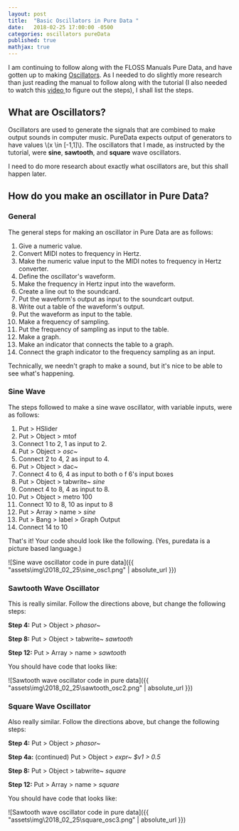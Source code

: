 ```yaml
---
layout: post
title:  "Basic Oscillators in Pure Data "
date:   2018-02-25 17:00:00 -0500
categories: oscillators pureData
published: true
mathjax: true
---
```

I am continuing to follow along with the FLOSS Manuals Pure Data, and have gotten up to making [Oscillators](http://write.flossmanuals.net/pure-data/oscillators/). As I needed to do slightly more research than just reading the manual to follow along with the tutorial (I also needed to watch this [ video ](https://www.youtube.com/watch?v=1VoRDJT9Qxs) to figure out the steps), I shall list the steps.

## What are Oscillators?
Oscillators are used to generate the signals that are combined to make output sounds in computer music. PureData expects output of generators to have values \\(x \in [-1,1]\\).
The oscillators that I made, as instructed by the tutorial, were **sine**, **sawtooth**, and **square** wave oscillators.

I need to do more research about exactly what oscillators are, but this shall happen later.

## How do you make an oscillator in Pure Data?
### General
The general steps for making an oscillator in Pure Data are as follows:

1. Give a numeric value.
2. Convert MIDI notes to frequency in Hertz.
3. Make the numeric value input to the MIDI notes to frequency in Hertz converter.
4. Define the oscillator's waveform.
5. Make the frequency in Hertz input into the waveform.
6. Create a line out to the soundcard.
7. Put the waveform's output as input to the soundcart output.
8. Write out a table of the waveform's output.
9. Put the waveform as input to the table.
10. Make a frequency of sampling.
11. Put the frequency of sampling as input to the table.
12. Make a graph.
13. Make an indicator that connects the table to a graph.
14. Connect the graph indicator to the frequency sampling as an input.

Technically, we needn't graph to make a sound, but it's nice to be able to see what's happening.

### Sine Wave
The steps followed to make a sine wave oscillator, with variable inputs, were as follows:
1. Put > HSlider
2. Put > Object > mtof
3. Connect 1 to 2, 1 as input to 2.
4. Put > Object > *osc~*
5. Connect 2 to 4, 2 as input to 4.
6. Put > Object > dac~
7. Connect 4 to 6, 4 as input to both o f 6's input boxes
8. Put > Object > tabwrite~ *sine*
9. Connect 4 to 8, 4 as input to 8.
10. Put > Object > metro 100
11. Connect 10 to 8, 10 as input to 8
12. Put > Array > name > *sine*
13. Put > Bang > label > Graph Output
14. Connect 14 to 10

That's it! Your code should look like the following. (Yes, puredata is a picture based language.)

![Sine wave oscillator code in pure data]({{ "assets\img\2018_02_25\sine_osc1.png" | absolute_url }})

### Sawtooth Wave Oscillator
This is really similar. Follow the directions above, but change the following steps:

**Step 4:** Put > Object > *phasor~*

**Step 8:** Put > Object > tabwrite~ *sawtooth*

**Step 12:** Put > Array > name > *sawtooth*

You should have code that looks like:

![Sawtooth wave oscillator code in pure data]({{ "assets\img\2018_02_25\sawtooth_osc2.png" | absolute_url }})

### Square Wave Oscillator
Also really similar. Follow the directions above, but change the following steps:

**Step 4:** Put > Object > *phasor~*

**Step 4a:** (continued) Put > Object > *expr~ $v1 > 0.5*

**Step 8:** Put > Object > tabwrite~ *square*

**Step 12:** Put > Array > name > *square*

You should have code that looks like:

![Sawtooth wave oscillator code in pure data]({{ "assets\img\2018_02_25\square_osc3.png" | absolute_url }})

